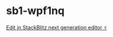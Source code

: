 # sb1-wpf1nq

[Edit in StackBlitz next generation editor ⚡️](https://stackblitz.com/~/github.com/felipe798/sb1-wpf1nq)
